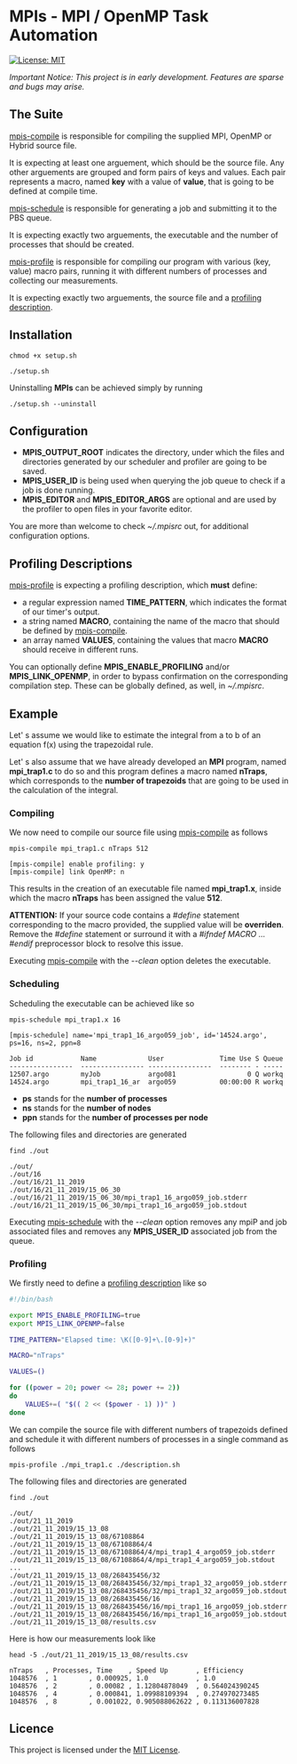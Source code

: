 
# **MPIs** - MPI / OpenMP Task Automation

[![License: MIT](https://img.shields.io/badge/License-MIT-yellow.svg)](https://opensource.org/licenses/MIT)

_Important Notice: This project is in early development. Features are sparse and bugs may arise._

## **The Suite**

[mpis-compile](./MPIs/mpis-compile) is responsible for compiling the supplied MPI, OpenMP or Hybrid source file.

It is expecting at least one arguement, which should be the source file. Any other arguements are grouped and form pairs of keys and values. Each pair represents a macro, named **key** with a value of **value**, that is going to be defined at compile time.

[mpis-schedule](./MPIs/mpis-schedule) is responsible for generating a job and submitting it to the PBS queue.

It is expecting exactly two arguements, the executable and the number of processes that should be created.

[mpis-profile](./MPIs/mpis-profile) is responsible for compiling our program with various (key, value) macro pairs, running it with different numbers of processes and collecting our measurements.

It is expecting exactly two arguements, the source file and a [profiling description](#profiling-descriptions).

## **Installation**

    chmod +x setup.sh

    ./setup.sh

Uninstalling **MPIs** can be achieved simply by running

    ./setup.sh --uninstall

## **Configuration**

* **MPIS_OUTPUT_ROOT** indicates the directory, under which the files and directories generated by our scheduler and profiler are going to be saved.
* **MPIS_USER_ID** is being used when querying the job queue to check if a job is done running.
* **MPIS_EDITOR** and **MPIS_EDITOR_ARGS** are optional and are used by the profiler to open files in your favorite editor.

You are more than welcome to check _~/.mpisrc_ out, for additional configuration options.

## **Profiling Descriptions**

[mpis-profile](./MPIs/mpis-profile) is expecting a profiling description, which **must** define:

* a regular expression named **TIME_PATTERN**, which indicates the format of our timer's output.
* a string named **MACRO**, containing the name of the macro that should be defined by [mpis-compile](./MPIs/mpis-compile).
* an array named **VALUES**, containing the values that macro **MACRO** should receive in different runs.

You can optionally define **MPIS_ENABLE_PROFILING** and/or **MPIS_LINK_OPENMP**,
in order to bypass confirmation on the corresponding compilation step. These can be globally defined, as well, in _~/.mpisrc_.

## **Example**

Let' s assume we would like to estimate the integral from a to b of an equation f(x) using the trapezoidal rule.

Let' s also assume that we have already developed an **MPI** program, named **mpi_trap1.c** to do so and this program defines a macro named **nTraps**, which corresponds to the **number of trapezoids** that are going to be used in the calculation of the integral.

### **Compiling**

We now need to compile our source file using [mpis-compile](./MPIs/mpis-compile) as follows

    mpis-compile mpi_trap1.c nTraps 512

    [mpis-compile] enable profiling: y
    [mpis-compile] link OpenMP: n

This results in the creation of an executable file named **mpi_trap1.x**, inside which the macro **nTraps** has been assigned the value **512**.

**ATTENTION:** If your source code contains a _#define_ statement corresponding to the macro provided, the supplied value will be **overriden**. Remove the _#define_ statement or surround it with a _#ifndef MACRO ... #endif_ preprocessor block to resolve this issue.

Executing [mpis-compile](./MPIs/mpis-compile) with the _--clean_ option deletes the executable.

### **Scheduling**

Scheduling the executable can be achieved like so

    mpis-schedule mpi_trap1.x 16

    [mpis-schedule] name='mpi_trap1_16_argo059_job', id='14524.argo', ps=16, ns=2, ppn=8

    Job id            Name             User              Time Use S Queue
    ----------------  ---------------- ----------------  -------- - -----
    12507.argo        myJob            argo081                  0 Q workq
    14524.argo        mpi_trap1_16_ar  argo059           00:00:00 R workq

* **ps** stands for the **number of processes**
* **ns** stands for the **number of nodes**
* **ppn** stands for the **number of processes per node**

The following files and directories are generated

    find ./out

    ./out/
    ./out/16
    ./out/16/21_11_2019
    ./out/16/21_11_2019/15_06_30
    ./out/16/21_11_2019/15_06_30/mpi_trap1_16_argo059_job.stderr
    ./out/16/21_11_2019/15_06_30/mpi_trap1_16_argo059_job.stdout

Executing [mpis-schedule](./MPIs/mpis-schedule) with the _--clean_ option removes any mpiP and job associated files and removes any **MPIS_USER_ID** associated job from the queue.

### **Profiling**

We firstly need to define a [profiling description](#profiling-descriptions) like so

```bash
#!/bin/bash

export MPIS_ENABLE_PROFILING=true
export MPIS_LINK_OPENMP=false

TIME_PATTERN="Elapsed time: \K([0-9]+\.[0-9]+)"

MACRO="nTraps"

VALUES=()

for ((power = 20; power <= 28; power += 2))
do
    VALUES+=( "$(( 2 << ($power - 1) ))" )
done
```

We can compile the source file with different numbers of trapezoids defined and schedule it with different numbers of processes in a single command as follows

    mpis-profile ./mpi_trap1.c ./description.sh

The following files and directories are generated

    find ./out

    ./out/
    ./out/21_11_2019
    ./out/21_11_2019/15_13_08
    ./out/21_11_2019/15_13_08/67108864
    ./out/21_11_2019/15_13_08/67108864/4
    ./out/21_11_2019/15_13_08/67108864/4/mpi_trap1_4_argo059_job.stderr
    ./out/21_11_2019/15_13_08/67108864/4/mpi_trap1_4_argo059_job.stdout
    ...
    ./out/21_11_2019/15_13_08/268435456/32
    ./out/21_11_2019/15_13_08/268435456/32/mpi_trap1_32_argo059_job.stderr
    ./out/21_11_2019/15_13_08/268435456/32/mpi_trap1_32_argo059_job.stdout
    ./out/21_11_2019/15_13_08/268435456/16
    ./out/21_11_2019/15_13_08/268435456/16/mpi_trap1_16_argo059_job.stderr
    ./out/21_11_2019/15_13_08/268435456/16/mpi_trap1_16_argo059_job.stdout
    ./out/21_11_2019/15_13_08/results.csv

Here is how our measurements look like

    head -5 ./out/21_11_2019/15_13_08/results.csv

    nTraps   , Processes, Time    , Speed Up       , Εfficiency
    1048576  , 1        , 0.000925, 1.0            , 1.0
    1048576  , 2        , 0.00082 , 1.12804878049  , 0.564024390245
    1048576  , 4        , 0.000841, 1.09988109394  , 0.274970273485
    1048576  , 8        , 0.001022, 0.905088062622 , 0.113136007828

## **Licence**

This project is licensed under the [MIT License](./LICENCE).
